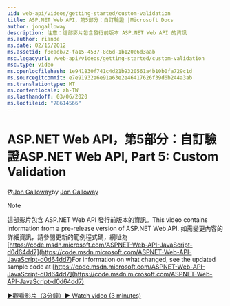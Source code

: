 ```yaml
---
uid: web-api/videos/getting-started/custom-validation
title: ASP.NET Web API，第5部分：自訂驗證 |Microsoft Docs
author: jongalloway
description: 注意：這部影片包含發行前版本 ASP.NET Web API 的資訊
ms.author: riande
ms.date: 02/15/2012
ms.assetid: f8eadb72-fa15-4537-8c6d-1b120e6d3aab
msc.legacyurl: /web-api/videos/getting-started/custom-validation
msc.type: video
ms.openlocfilehash: 1e941830f741c4d21b9320561a4b10b0fa729c1d
ms.sourcegitcommit: e7e91932a6e91a63e2e46417626f39d6b244a3ab
ms.translationtype: MT
ms.contentlocale: zh-TW
ms.lasthandoff: 03/06/2020
ms.locfileid: "78614566"
---
```

# <a name="aspnet-web-api-part-5-custom-validation"></a><span data-ttu-id="125ae-103">ASP.NET Web API，第5部分：自訂驗證</span><span class="sxs-lookup"><span data-stu-id="125ae-103">ASP.NET Web API, Part 5: Custom Validation</span></span>

<span data-ttu-id="125ae-104">依[Jon Galloway](https://github.com/jongalloway)</span><span class="sxs-lookup"><span data-stu-id="125ae-104">by [Jon Galloway](https://github.com/jongalloway)</span></span>

> [!NOTE]
> <span data-ttu-id="125ae-105">這部影片包含 ASP.NET Web API 發行前版本的資訊。</span><span class="sxs-lookup"><span data-stu-id="125ae-105">This video contains information from a pre-release version of ASP.NET Web API.</span></span> <span data-ttu-id="125ae-106">如需變更內容的詳細資訊，請參閱更新的範例程式碼，網址為[https://code.msdn.microsoft.com/ASPNET-Web-API-JavaScript-d0d64dd7](https://code.msdn.microsoft.com/ASPNET-Web-API-JavaScript-d0d64dd7)</span><span class="sxs-lookup"><span data-stu-id="125ae-106">For information on what changed, see the updated sample code at [https://code.msdn.microsoft.com/ASPNET-Web-API-JavaScript-d0d64dd7](https://code.msdn.microsoft.com/ASPNET-Web-API-JavaScript-d0d64dd7)</span></span>

[<span data-ttu-id="125ae-107">&#9654;觀看影片（3分鐘）</span><span class="sxs-lookup"><span data-stu-id="125ae-107">&#9654; Watch video (3 minutes)</span></span>](https://channel9.msdn.com/Blogs/ASP-NET-Site-Videos/custom-validation)
